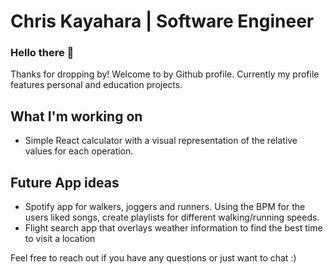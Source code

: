 # Chris Kayahara | Software Engineer

### Hello there 👋

Thanks for dropping by!
Welcome to by Github profile.
Currently my profile features personal and education projects.

## What I'm working on
- Simple React calculator with a visual representation of the relative values for each operation.

## Future App ideas
- Spotify app for walkers, joggers and runners. Using the BPM for the users liked songs, create playlists for different walking/running speeds.
- Flight search app that overlays weather information to find the best time to visit a location

Feel free to reach out if you have any questions or just want to chat :)
